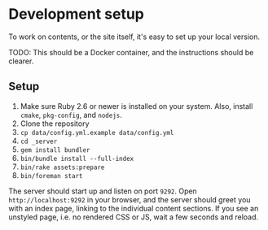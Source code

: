 # Development setup

To work on contents, or the site itself, it's easy to set up your local version.

TODO: This should be a Docker container, and the instructions should be clearer.

## Setup

1. Make sure Ruby 2.6 or newer is installed on your system. Also, install `cmake`, `pkg-config`, and `nodejs`.
2. Clone the repository
3. `cp data/config.yml.example data/config.yml`
4. `cd _server`
5. `gem install bundler`
6. `bin/bundle install --full-index`
7. `bin/rake assets:prepare`
8. `bin/foreman start`

The server should start up and listen on port `9292`. Open `http://localhost:9292` in your browser, and the server should greet you with an index page, linking to the individual content sections. If you see an unstyled page, i.e. no rendered CSS or JS, wait a few seconds and reload.
